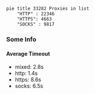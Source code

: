 
```mermaid
pie title 33282 Proxies in list
    "HTTP" : 22346
    "HTTPS": 4663
    "SOCKS" : 9817
```

### Some Info
#### Average Timeout

- mixed: 2.8s
- http: 1.4s
- https: 8.6s
- socks: 6.5s